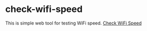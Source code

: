 # check-wifi-speed
This is simple web tool for testing WiFi speed.
<a href="https://checkwifispeed.com/">Check WiFi Speed</a>

